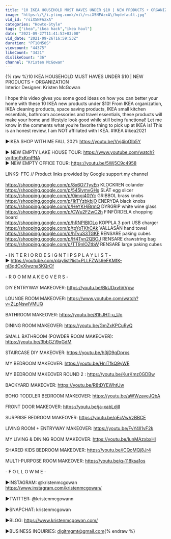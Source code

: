 ```yaml
---
title: "10 IKEA HOUSEHOLD MUST HAVES UNDER $10 | NEW PRODUCTS + ORGANIZATION"
image: "https:\/\/i.ytimg.com\/vi\/rsiX5NFAzxA\/hqdefault.jpg"
vid_id: "rsiX5NFAzxA"
categories: "Howto-Style"
tags: ["ikea","ikea hack","ikea haul"]
date: "2021-09-27T11:41:52+03:00"
vid_date: "2021-09-26T16:59:53Z"
duration: "PT10M50S"
viewcount: "44375"
likeCount: "3421"
dislikeCount: "36"
channel: "Kristen McGowan"
---
```

{% raw %}10 IKEA HOUSEHOLD MUST HAVES UNDER $10 | NEW PRODUCTS + ORGANIZATION<br />Interior Designer: Kristen McGowan<br /><br />I hope this video gives you some good ideas on how you can better your home with these 10 IKEA new products under $10! From IKEA organization, IKEA cleaning products, space saving products, IKEA small kitchen essentials, bathroom accessories and travel essentials, these products will make your home and lifestyle look good while still being functional! Let me know in the comments what you’re favorite thing to pick up at IKEA is! This is an honest review, I am NOT affiliated with IKEA. #IKEA #ikea2021<br /><br />▶IKEA SHOP WITH ME FALL 2021: <a rel="nofollow" target="blank" href="https://youtu.be/Vvj4ipOlb5Y">https://youtu.be/Vvj4ipOlb5Y</a><br /><br />▶ NEW EMPTY LAKE HOUSE TOUR: <a rel="nofollow" target="blank" href="https://www.youtube.com/watch?v=jfngPxKmPNA">https://www.youtube.com/watch?v=jfngPxKmPNA</a> <br />▶ NEW EMPTY OFFICE TOUR: <a rel="nofollow" target="blank" href="https://youtu.be/5Wj5C9c4958">https://youtu.be/5Wj5C9c4958</a> <br /><br />LINKS: FTC // Product links provided by Google support my channel<br /><br /><a rel="nofollow" target="blank" href="https://shopping.google.com/p/8x6O7TyvEp">https://shopping.google.com/p/8x6O7TyvEp</a>  KLOCKREN colander<br /><a rel="nofollow" target="blank" href="https://shopping.google.com/p/545lvmvGHs">https://shopping.google.com/p/545lvmvGHs</a>  SLÄT egg slicer<br /><a rel="nofollow" target="blank" href="https://shopping.google.com/p/0imgj40tYc">https://shopping.google.com/p/0imgj40tYc</a> GRIBBOL brass knobs<br /><a rel="nofollow" target="blank" href="https://shopping.google.com/p/1kTYzbkbjO">https://shopping.google.com/p/1kTYzbkbjO</a>  ENERYDA black knobs<br /><a rel="nofollow" target="blank" href="https://shopping.google.com/p/HeYKHjBrmQ">https://shopping.google.com/p/HeYKHjBrmQ</a> DYRGRIP white wine glass<br /><a rel="nofollow" target="blank" href="https://shopping.google.com/p/CWu2FZwC2h">https://shopping.google.com/p/CWu2FZwC2h</a>  FINFÖRDELA chopping board<br /><a rel="nofollow" target="blank" href="https://shopping.google.com/p/hRNPIBIOLo">https://shopping.google.com/p/hRNPIBIOLo</a>  KOPPLA 3 port USB charger<br /><a rel="nofollow" target="blank" href="https://shopping.google.com/p/tpYoTKhCAk">https://shopping.google.com/p/tpYoTKhCAk</a>  VALLASÅN hand towel<br /><a rel="nofollow" target="blank" href="https://shopping.google.com/p/hTvuS3TGKF">https://shopping.google.com/p/hTvuS3TGKF</a>  RENSARE paking cubes<br /><a rel="nofollow" target="blank" href="https://shopping.google.com/p/H4Tvn2QBOJ">https://shopping.google.com/p/H4Tvn2QBOJ</a>  RENSARE drawstring bag<br /><a rel="nofollow" target="blank" href="https://shopping.google.com/p/TT9nlOZtbW">https://shopping.google.com/p/TT9nlOZtbW</a>   RENSARE large paking cubes<br /><br />- I N T E R I O R  D E S I G N  T I P S  P L A Y L I S T -<br />▶ <a rel="nofollow" target="blank" href="https://youtube.com/playlist?list=PLLFZWs9eFKMfK-nl3qdOxXiwzna5KQrCf">https://youtube.com/playlist?list=PLLFZWs9eFKMfK-nl3qdOxXiwzna5KQrCf</a><br /> <br />- R O O M  M A K E O V E R S - <br /><br />DIY ENTRYWAY MAKEOVER: <a rel="nofollow" target="blank" href="https://youtu.be/BkUDxvhVVpw">https://youtu.be/BkUDxvhVVpw</a><br /><br />LOUNGE ROOM MAKEOVER: <a rel="nofollow" target="blank" href="https://www.youtube.com/watch?v=ZLpNswIVMUQ">https://www.youtube.com/watch?v=ZLpNswIVMUQ</a><br /><br />BATHROOM MAKEOVER: <a rel="nofollow" target="blank" href="https://youtu.be/81hJHT-u_Uo">https://youtu.be/81hJHT-u_Uo</a> <br /><br />DINING ROOM MAKEOVER: <a rel="nofollow" target="blank" href="https://youtu.be/GmZxKPCuRyQ">https://youtu.be/GmZxKPCuRyQ</a> <br /><br />SMALL BATHROOM (POWDER ROOM MAKEOVER): <a rel="nofollow" target="blank" href="https://youtu.be/3bbGZj9qGdM">https://youtu.be/3bbGZj9qGdM</a> <br /><br />STAIRCASE DIY MAKEOVER: <a rel="nofollow" target="blank" href="https://youtu.be/h3jD9qDprxs">https://youtu.be/h3jD9qDprxs</a> <br /><br />MY BEDROOM MAKEOVER:  <a rel="nofollow" target="blank" href="https://youtu.be/HnlTfkQ9yWE">https://youtu.be/HnlTfkQ9yWE</a> <br /><br />MY BEDROOM MAKEOVER ROUND 2 : <a rel="nofollow" target="blank" href="https://youtu.be/KurKmz0GDBw">https://youtu.be/KurKmz0GDBw</a> <br /><br />BACKYARD MAKEOVER: <a rel="nofollow" target="blank" href="https://youtu.be/R8tDYEWhtUw">https://youtu.be/R8tDYEWhtUw</a> <br /><br />BOHO TODDLER BEDROOM MAKEOVER: <a rel="nofollow" target="blank" href="https://youtu.be/aWWzaveJQbA">https://youtu.be/aWWzaveJQbA</a> <br /> <br />FRONT DOOR MAKEOVER: <a rel="nofollow" target="blank" href="https://youtu.be/ja-xabLdjII">https://youtu.be/ja-xabLdjII</a> <br /><br />SURPRISE BEDROOM MAKEOVER: <a rel="nofollow" target="blank" href="https://youtu.be/qEcVwVzBBCE">https://youtu.be/qEcVwVzBBCE</a> <br /><br />LIVING ROOM + ENTRYWAY MAKEOVER: <a rel="nofollow" target="blank" href="https://youtu.be/FvY4ll1vF2k">https://youtu.be/FvY4ll1vF2k</a> <br /><br />MY LIVING &amp; DINING ROOM MAKEOVER: <a rel="nofollow" target="blank" href="https://youtu.be/IunMAzxbxHI">https://youtu.be/IunMAzxbxHI</a> <br /><br />SHARED KIDS BEDROOM MAKEOVER: <a rel="nofollow" target="blank" href="https://youtu.be/iCQoMQj8Jr4">https://youtu.be/iCQoMQj8Jr4</a> <br /><br />MULTI-PURPOSE ROOM MAKEOVER: <a rel="nofollow" target="blank" href="https://youtu.be/q-118ksa1os">https://youtu.be/q-118ksa1os</a> <br /><br /> - F O L L O W  M E - <br /> <br />▶INSTAGRAM: @kristenmcgowan<br /><a rel="nofollow" target="blank" href="https://www.instagram.com/kristenmcgowan/">https://www.instagram.com/kristenmcgowan/</a> <br /><br />▶TWITTER: @kristenmcgowann<br /><br />▶SNAPCHAT: kristenmcgowan<br /><br />▶BLOG: <a rel="nofollow" target="blank" href="https://www.kristenmcgowan.com/">https://www.kristenmcgowan.com/</a> <br /><br />▶BUSINESS INQUIRIES: digitmgmt@gmail.com{% endraw %}
